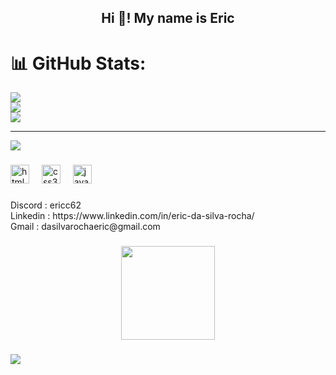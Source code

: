 <h2 align="center">Hi 👋! My name is Eric</h2>

###

# 📊 GitHub Stats:
![](https://github-readme-stats.vercel.app/api?username=Ericdsr&theme=vue-dark&hide_border=false&include_all_commits=false&count_private=false)<br/>
![](https://github-readme-streak-stats.herokuapp.com/?user=Ericdsr&theme=vue-dark&hide_border=false)<br/>
![](https://github-readme-stats.vercel.app/api/top-langs/?username=Ericdsr&theme=vue-dark&hide_border=false&include_all_commits=false&count_private=false&layout=compact)

---
[![](https://visitcount.itsvg.in/api?id=Ericdsr&icon=0&color=0)](https://visitcount.itsvg.in)

<!-- Proudly created with GPRM ( https://gprm.itsvg.in ) -->

###

<div align="left">
  <img src="https://cdn.jsdelivr.net/gh/devicons/devicon/icons/html5/html5-original.svg" height="30" alt="html5 logo"  />
  <img width="12" />
  <img src="https://cdn.jsdelivr.net/gh/devicons/devicon/icons/css3/css3-original.svg" height="30" alt="css3 logo"  />
  <img width="12" />
  <img src="https://cdn.jsdelivr.net/gh/devicons/devicon/icons/javascript/javascript-original.svg" height="30" alt="javascript logo"  />
</div>

###

<div align="left">
</div>

###

<p align="left">Discord :  ericc62<br>Linkedin : https://www.linkedin.com/in/eric-da-silva-rocha/<br>Gmail : dasilvarochaeric@gmail.com</p>

###

<div align="center">
  <img height="150" src="https://thumbs.gfycat.com/PepperyGrizzledClownanemonefish-max-1mb.gif"  />
</div>

###

![](https://komarev.com/ghpvc/?username=Ericdsr)
